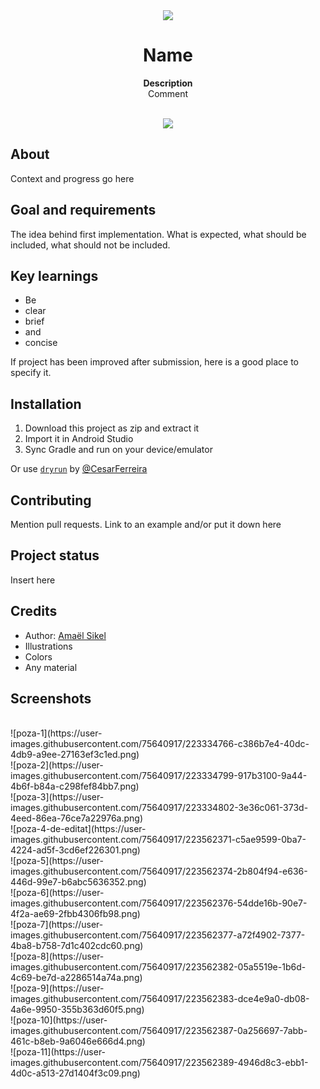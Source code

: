 <div align="center"><img src="app/src/main/res/mipmap-xhdpi/ic_launcher.png"></div>
<h1 align="center">Name</h1>
<p align="center"><strong>Description</strong>
<br>Comment</p>
<br/>
<div align="center"><img src="demo.gif"></img></div>
<h2>About</h2>
Context and progress go here

<h2>Goal and requirements</h2>

The idea behind first implementation. What is expected, what should be included, what should not be included.

<h2>Key learnings</h2>

- Be 
- clear
- brief 
- and 
- concise

If project has been improved after submission, here is a good place to specify it.

<h2>Installation</h2>

1. Download this project as zip and extract it
2. Import it in Android Studio
3. Sync Gradle and run on your device/emulator

Or use <a href="https://github.com/cesarferreira/dryrun" target="_blank">`dryrun`</a> by <a href="https://github.com/cesarferreira" target="_blank">@CesarFerreira</a>

<h2>Contributing</h2>
Mention pull requests. Link to an example and/or put it down here

<h2>Project status</h2>
Insert here

<h2>Credits</h2>

- Author: <a href="https://twitter.com/r4dixx" target="_blank">Amaël Sikel</a>
- Illustrations
- Colors
- Any material

<h2>Screenshots</h2>
<br>
![poza-1](https://user-images.githubusercontent.com/75640917/223334766-c386b7e4-40dc-4db9-a9ee-27163ef3c1ed.png)
<br>
![poza-2](https://user-images.githubusercontent.com/75640917/223334799-917b3100-9a44-4b6f-b84a-c298fef84bb7.png)
<br>
![poza-3](https://user-images.githubusercontent.com/75640917/223334802-3e36c061-373d-4eed-86ea-76ce7a22976a.png)
<br>
![poza-4-de-editat](https://user-images.githubusercontent.com/75640917/223562371-c5ae9599-0ba7-4224-ad5f-3cd6ef226301.png)
<br>
![poza-5](https://user-images.githubusercontent.com/75640917/223562374-2b804f94-e636-446d-99e7-b6abc5636352.png)
<br>
![poza-6](https://user-images.githubusercontent.com/75640917/223562376-54dde16b-90e7-4f2a-ae69-2fbb4306fb98.png)
<br>
![poza-7](https://user-images.githubusercontent.com/75640917/223562377-a72f4902-7377-4ba8-b758-7d1c402cdc60.png)
<br>
![poza-8](https://user-images.githubusercontent.com/75640917/223562382-05a5519e-1b6d-4c69-be7d-a2286514a74a.png)
<br>
![poza-9](https://user-images.githubusercontent.com/75640917/223562383-dce4e9a0-db08-4a6e-9950-355b363d60f5.png)
<br>
![poza-10](https://user-images.githubusercontent.com/75640917/223562387-0a256697-7abb-461c-b8eb-9a6046e666d4.png)
<br>
![poza-11](https://user-images.githubusercontent.com/75640917/223562389-4946d8c3-ebb1-4d0c-a513-27d1404f3c09.png)

